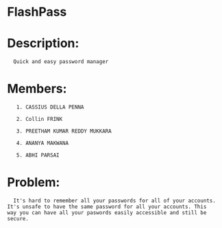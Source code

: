 # FlashPass

# Description: 

      Quick and easy password manager

# Members: 
      
       1. CASSIUS DELLA PENNA
       
       2. Collin FRINK
       
       3. PREETHAM KUMAR REDDY MUKKARA
       
       4. ANANYA MAKWANA
       
       5. ABHI PARSAI 

# Problem: 

      It's hard to remember all your passwords for all of your accounts. It's unsafe to have the same password for all your accounts. This       way you can have all your paswords easily accessible and still be secure.
